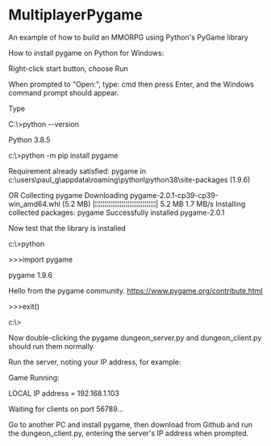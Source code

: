 # MultiplayerPygame
An example of how to build an MMORPG using Python's PyGame library

How to install pygame on Python for Windows:

Right-click start button, choose Run

When prompted to "Open:", type:
cmd 
then press Enter, and the Windows command prompt should appear.

Type

C:\\>python --version

Python 3.8.5

c:\\>python -m pip install pygame

Requirement already satisfied: pygame in c:\users\paul_g\appdata\roaming\python\python38\site-packages (1.9.6)

OR 
Collecting pygame
  Downloading pygame-2.0.1-cp39-cp39-win_amd64.whl (5.2 MB)
     |¦¦¦¦¦¦¦¦¦¦¦¦¦¦¦¦¦¦¦¦¦¦¦¦¦¦¦¦¦¦¦¦| 5.2 MB 1.7 MB/s
Installing collected packages: pygame
Successfully installed pygame-2.0.1

Now test that the library is installed

c:\\>python

\>\>\>import pygame

pygame 1.9.6

Hello from the pygame community. https://www.pygame.org/contribute.html

\>\>\>exit()

c:\\>

Now double-clicking the pygame dungeon_server.py and dungeon_client.py should run them normally.

Run the server, noting your IP address, for example:

Game Running:

LOCAL IP address = 192.168.1.103

Waiting for clients on port 56789...

Go to another PC and install pygame, then download from Github and run the dungeon_client.py,
entering the server's IP address when prompted.
